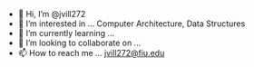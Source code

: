 - 👋 Hi, I’m @jvill272
- 👀 I’m interested in ... Computer Architecture, Data Structures
- 🌱 I’m currently learning ... 
- 💞️ I’m looking to collaborate on ...
- 📫 How to reach me ... jvill272@fiu.edu

<!---
jvill272/jvill272 is a ✨ special ✨ repository because its `README.md` (this file) appears on your GitHub profile.
You can click the Preview link to take a look at your changes.
--->
